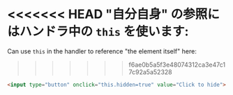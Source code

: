 <<<<<<< HEAD
"自分自身" の参照にはハンドラ中の `this` を使います:
=======
Can use `this` in the handler to reference "the element itself" here:
>>>>>>> f6ae0b5a5f3e48074312ca3e47c17c92a5a52328

```html run height=50
<input type="button" onclick="this.hidden=true" value="Click to hide">
```
